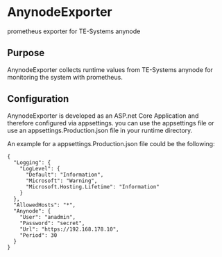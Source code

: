 # AnynodeExporter
prometheus exporter for TE-Systems anynode
## Purpose
AnynodeExporter collects runtime values from TE-Systems anynode for monitoring the system with prometheus.
## Configuration
AnynodeExporter is developed as an ASP.net Core Application and therefore configured via appsettings. you can use the appsettings file or use an appsettings.Production.json file in your runtime directory. 

An example for a appsettings.Production.json file could be the following:
```
{
  "Logging": {
    "LogLevel": {
      "Default": "Information",
      "Microsoft": "Warning",
      "Microsoft.Hosting.Lifetime": "Information"
    }
  },
  "AllowedHosts": "*",
  "Anynode": {
    "User": "anadmin",
    "Password": "secret",
    "Url": "https://192.168.178.10",
    "Period": 30
  }
}
```
